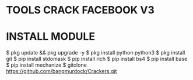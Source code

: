 # TOOLS CRACK FACEBOOK V3 

# INSTALL MODULE
$ pkg update && pkg upgrade -y
$ pkg install python python3
$ pkg install git
$ pip install stdomask
$ pip install rich
$ pip install bs4
$ pip install base
$ pip install mechanize
$ gitclone https://github.com/bangmurdock/Crackers.git
